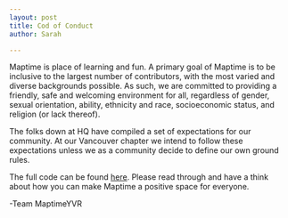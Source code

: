 ```yaml
---
layout: post
title: Cod of Conduct
author: Sarah

---
```


Maptime is place of learning and fun. A primary goal of Maptime is to be inclusive to the largest number of contributors, with the most varied and diverse backgrounds possible. As such, we are committed to providing a friendly, safe and welcoming environment for all, regardless of gender, sexual orientation, ability, ethnicity and race, socioeconomic status, and religion (or lack thereof).

The folks down at HQ have compiled a set of expectations for our community. At our Vancouver chapter we intend to follow these expectations unless we as a community decide to define our own ground rules.

The full code can be found [here](http://maptime.io/code-of-conduct/). Please read through and have a think about how you can make Maptime a positive space for everyone.

-Team MaptimeYVR
